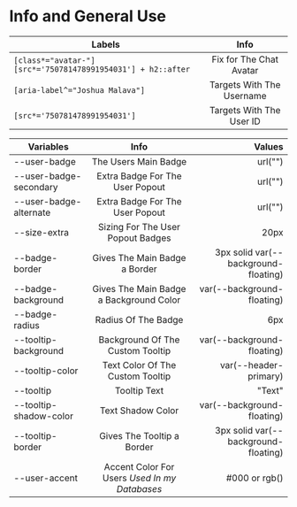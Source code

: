 # Info and General Use

| Labels | Info |
| ------------- |:-------------:|
| ``[class*="avatar-"][src*='750781478991954031'] + h2::after`` | Fix for The Chat Avatar |
| ``[aria-label^="Joshua Malava"]`` | Targets With The Username |
| ``[src*='750781478991954031']`` | Targets With The User ID |

| Variables | Info | Values |
| ------------- |:-------------:| -----:|
| --user-badge | The Users Main Badge | url("") |
| --user-badge-secondary | Extra Badge For The User Popout | url("") |
| --user-badge-alternate | Extra Badge For The User Popout | url("") |
| --size-extra | Sizing For The User Popout Badges | 20px |
| --badge-border | Gives The Main Badge a Border  | 3px solid var(--background-floating) |
| --badge-background | Gives The Main Badge a Background Color | var(--background-floating) |
| --badge-radius | Radius Of The Badge | 6px |
| --tooltip-background | Background Of The Custom Tooltip | var(--background-floating) |
| --tooltip-color | Text Color Of The Custom Tooltip | var(--header-primary) |
| --tooltip | Tooltip Text | "Text" |
| --tooltip-shadow-color | Text Shadow Color | var(--background-floating) |
| --tooltip-border | Gives The Tooltip a Border | 3px solid var(--background-floating) |
| --user-accent | Accent Color For Users *Used In my Databases*  | #000 or rgb() |
